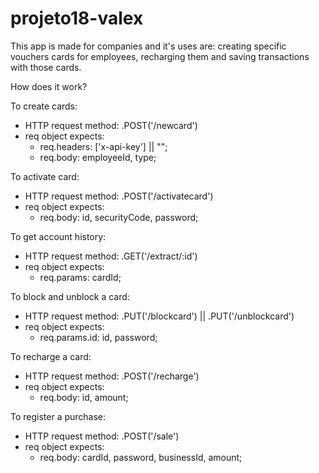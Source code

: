 # projeto18-valex

This app is made for companies and it's uses are: creating specific vouchers cards for employees, recharging them and saving transactions with those cards.

How does it work?


To create cards:
 - HTTP request method: .POST('/newcard')
 - req object expects:
 	- req.headers: ['x-api-key'] || "";
 	- req.body: employeeId, type;
 	
To activate card:
 - HTTP request method: .POST('/activatecard')
 - req object expects:
 	- req.body: id, securityCode, password;
 	
 	
To get account history:
 - HTTP request method: .GET('/extract/:id')
 - req object expects:
 	- req.params: cardId;
 	
To block and unblock a card:
 - HTTP request method: .PUT('/blockcard') || .PUT('/unblockcard')
 - req object expects:
 	- req.params.id: id, password;
 	
To recharge a card:
 - HTTP request method: .POST('/recharge')
 - req object expects:
 	- req.body: id, amount;
 	
To register a purchase:
 - HTTP request method: .POST('/sale')
 - req object expects:
 	- req.body: cardId, password, businessId, amount;
